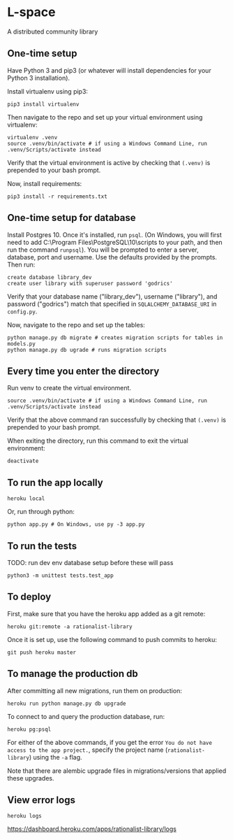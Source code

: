 L-space
===

A distributed community library

One-time setup
---
Have Python 3 and pip3 (or whatever will install dependencies for your Python 3 installation).

Install virtualenv using pip3:
```
pip3 install virtualenv
```

Then navigate to the repo and set up your virtual environment using virtualenv: 
```
virtualenv .venv
source .venv/bin/activate # if using a Windows Command Line, run .venv/Scripts/activate instead
```

Verify that the virtual environment is active by checking that `(.venv)` is prepended to your bash prompt.

Now, install requirements:
```
pip3 install -r requirements.txt
```

One-time setup for database
---

Install Postgres 10. Once it's installed, run `psql`. (On Windows, you will first need to add C:\Program Files\PostgreSQL\10\scripts to your path, and then run the command `runpsql`). You will be prompted to enter a server, database, port and username. Use the defaults provided by the prompts. Then run:

```
create database library_dev
create user library with superuser password 'godrics'
```

Verify that your database name ("library_dev"), username ("library"), and password ("godrics") match that specified in `SQLALCHEMY_DATABASE_URI` in `config.py`.

Now, navigate to the repo and set up the tables:

```
python manage.py db migrate # creates migration scripts for tables in models.py
python manage.py db ugrade # runs migration scripts
```

Every time you enter the directory
---

Run venv to create the virtual environment.

```
source .venv/bin/activate # if using a Windows Command Line, run .venv/Scripts/activate instead
```

Verify that the above command ran successfully by checking that `(.venv)` is prepended to your bash prompt.

When exiting the directory, run this command to exit the virtual environment:

```
deactivate
```

To run the app locally
---

```
heroku local
```

Or, run through python:

```
python app.py # On Windows, use py -3 app.py
```

To run the tests
---
TODO: run dev env database setup before these will pass

```
python3 -m unittest tests.test_app
```

To deploy 
---

First, make sure that you have the heroku app added as a git remote:

```
heroku git:remote -a rationalist-library
```

Once it is set up, use the following command to push commits to heroku:

```
git push heroku master
```

To manage the production db
---

After committing all new migrations, run them on production:

```
heroku run python manage.py db upgrade
```

To connect to and query the production database, run:

```
heroku pg:psql
```

For either of the above commands, if you get the error `You do not have access to the app project.`, specify the project name (`rationalist-library`) using the `-a` flag.


Note that there are alembic upgrade files in migrations/versions that applied these upgrades.


View error logs
---

```
heroku logs
```

https://dashboard.heroku.com/apps/rationalist-library/logs
